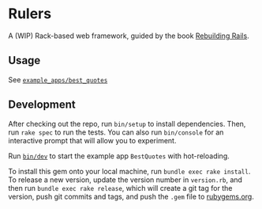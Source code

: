 # Rulers

A (WIP) Rack-based web framework, guided by the book [Rebuilding Rails][1].

## Usage

See [`example_apps/best_quotes`][2]

## Development

After checking out the repo, run `bin/setup` to install dependencies. Then, run `rake spec` to run the tests. You can also run `bin/console` for an interactive prompt that will allow you to experiment.

Run [`bin/dev`][3] to start the example app `BestQuotes` with hot-reloading.

To install this gem onto your local machine, run `bundle exec rake install`. To release a new version, update the version number in `version.rb`, and then run `bundle exec rake release`, which will create a git tag for the version, push git commits and tags, and push the `.gem` file to [rubygems.org](https://rubygems.org).


[1]: https://rebuilding-rails.com/
[2]: example_apps/best_quotes
[3]: bin/dev
